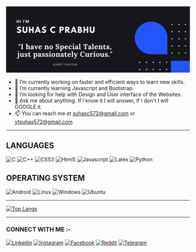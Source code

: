 
![](Profile_Github.png)


    

- 🔭 I’m currently working on faster and efficient ways to learn new skills.
- 🌱 I’m currently learning Javascript and Bootstrap.
- 🤔 I’m looking for help with Design and User interface of the Websites.
- 💬 Ask me about anything. If I know it I will answer, If I don't I will GOOGLE it.
- 📫 You can reach me at suhasc572@gmail.com or ytsuhas572@gmail.com

<hr>

<!-- <a href="https://github.com/anuraghazra/github-readme-stats">
      <img width=325 align="left" src="https://github-readme-stats.vercel.app/api/top-langs/?username=SuhasC572&langs_count=20&theme=highcontrast&layout=compact" />
    </a> -->
    
## LANGUAGES
<div align="left">
    <a  target="_blank" title ="C"> <img
            src="https://img.shields.io/badge/c-%2300599C.svg?style=for-the-badge&logo=c&logoColor=white)"
            alt="C"  height="40" /> </a>
    <a  target="_blank" title ="C++"> <img
            src="https://img.shields.io/badge/c++-%2300599C.svg?style=for-the-badge&logo=c%2B%2B&logoColor=white"
            alt="C++"  height="40" /> </a>
    <a  target="_blank" title ="CSS3"> <img
            src="https://img.shields.io/badge/css3-%231572B6.svg?style=for-the-badge&logo=css3&logoColor=white"
            alt="CSS3"  height="40" /> </a>
    <a  target="_blank" title ="Html5"> <img
            src="https://img.shields.io/badge/html5-%23E34F26.svg?style=for-the-badge&logo=html5&logoColor=white"
            alt="Html5"  height="40" /> </a>
    <a  target="_blank" title ="Javascript"> <img
            src="https://img.shields.io/badge/javascript-%23323330.svg?style=for-the-badge&logo=javascript&logoColor=%23F7DF1E"
            alt="Javascript"  height="40" /> </a>
    <a  target="_blank" title ="Latex"> <img
            src="https://img.shields.io/badge/latex-%23008080.svg?style=for-the-badge&logo=latex&logoColor=white"
            alt="Latex"  height="40" /> </a>
    <a  target="_blank" title ="Python"> <img
            src="https://img.shields.io/badge/python-3670A0?style=for-the-badge&logo=python&logoColor=ffdd54"
            alt="Python"  height="40" /> </a>
  </div>
  
  ## OPERATING SYSTEM
<div align="left">
    <a  target="_blank" title ="Android"> <img
            src="https://img.shields.io/badge/Android-3DDC84?style=for-the-badge&logo=android&logoColor=white"
            alt="Android"  height="40" /> </a>
    <a  target="_blank" title ="Linux"> <img
            src="https://img.shields.io/badge/Linux-FCC624?style=for-the-badge&logo=linux&logoColor=black"
            alt="Linux"  height="40" /> </a>
    <a  target="_blank" title ="Windows"> <img
            src="https://img.shields.io/badge/Windows-0078D6?style=for-the-badge&logo=windows&logoColor=white"
            alt="Windows"  height="40" /> </a>
    <a  target="_blank" title ="Ubuntu"> <img
            src="https://img.shields.io/badge/Ubuntu-E95420?style=for-the-badge&logo=ubuntu&logoColor=white"
            alt="Ubuntu"  height="40" /> </a>
  </div>
  

<hr>

[![Top Langs](https://github-readme-stats.vercel.app/api/top-langs/?username=SuhasC572&layout=compact)](https://github.com/anuraghazra/github-readme-stats)


<hr>

### CONNECT WITH ME :- 

<div align="left">
     <a href="https://www.linkedin.com/in/suhas-c-prabhu-963398211/" target="blank"><img align="center"
            src="https://img.shields.io/badge/linkedin-%230077B5.svg?style=for-the-badge&logo=linkedin&logoColor=white" alt="Linkedin" height="30"
             /></a>
     <a href="https://www.instagram.com/_c_suhas_572_/" target="blank"><img align="center"
            src="https://img.shields.io/badge/Instagram-%23E4405F.svg?style=for-the-badge&logo=Instagram&logoColor=white" alt="Instagram" height="30"
                                                                              /></a>
    <a href="https://www.facebook.com/people/Suhas-C/100079621551221/" target="blank"><img align="center"
            src="https://img.shields.io/badge/Facebook-%231877F2.svg?style=for-the-badge&logo=Facebook&logoColor=white" alt="Facebook" height="30"
                                                                              /></a>
    <a href="https://www.reddit.com/user/Reasonable_Dare_724" target="blank"><img align="center"
            src="https://img.shields.io/badge/Reddit-FF4500?style=for-the-badge&logo=reddit&logoColor=white" alt="Reddit" height="30"
                                                                              /></a>
    <a href="https://t.me/suhasc572" target="blank"><img align="center"
            src="https://img.shields.io/badge/Telegram-2CA5E0?style=for-the-badge&logo=telegram&logoColor=white" alt="Telegram" height="30"
                                                                              /></a>
    </div>



